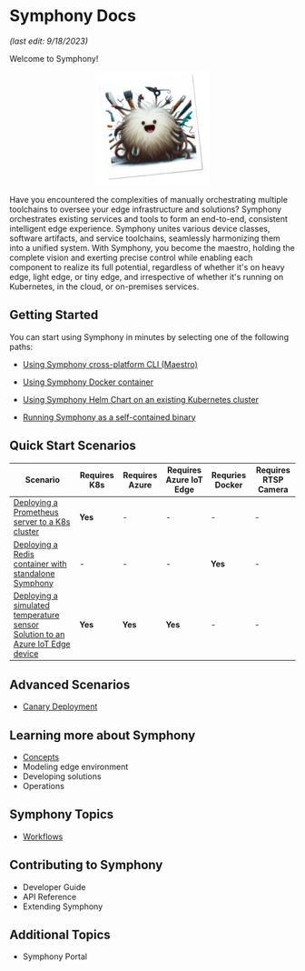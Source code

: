 # Symphony Docs

_(last edit: 9/18/2023)_

Welcome to Symphony!

<div align="center">
  <img src="./symphony-book/images/symphony.png" alt="Symphony" width="200" height="200">
</div>


Have you encountered the complexities of manually orchestrating multiple toolchains to oversee your edge infrastructure and solutions? Symphony orchestrates existing services and tools to form an end-to-end, consistent intelligent edge experience. Symphony unites various device classes, software artifacts, and service toolchains, seamlessly harmonizing them into a unified system. With Symphony, you become the maestro, holding the complete vision and exerting precise control while enabling each component to realize its full potential, regardless of whether it's on heavy edge, light edge, or tiny edge, and irrespective of whether it's running on Kubernetes, in the cloud, or on-premises services.

## Getting Started

You can start using Symphony in minutes by selecting one of the following paths:

* [Using Symphony cross-platform CLI (Maestro)](./symphony-book/quick_start/quick_start_maestro.md)

* [Using Symphony Docker container](./symphony-book/quick_start/quick_start_docker.md)

* [Using Symphony Helm Chart on an existing Kubernetes cluster](./symphony-book/quick_start/quick_start_helm.md)

* [Running Symphony as a self-contained binary](./symphony-book/quick_start/quick_start_binary.md)

## Quick Start Scenarios

| Scenario | Requires K8s | Requires Azure | Requires Azure IoT Edge| Requries Docker | Requires RTSP Camera |
|--------|--------|--------|--------|--------|--------|
| [Deploying a Prometheus server to a K8s cluster](./symphony-book/quick_start/deploy_prometheus_k8s.md) | **Yes** | - | - | - | - |
| [Deploying a Redis container with standalone Symphony](./symphony-book/quick_start/deploy_redis_no_k8s.md)| - | - | - | **Yes** | - |
| [Deploying a simulated temperature sensor Solution to an Azure IoT Edge device](./symphony-book/quick_start/deploy_solution_to_azure_iot_edge.md) | **Yes** | **Yes** | **Yes** | - | - |

## Advanced Scenarios

* [Canary Deployment](./symphony-book/scenarios/canary-deployment.md)

## Learning more about Symphony

* [Concepts](./symphony-book/concepts/overview.md)
* Modeling edge environment
* Developing solutions
* Operations

## Symphony Topics

* [Workflows](./symphony-book/campaign-management/overview.md)

## Contributing to Symphony

* Developer Guide
* API Reference
* Extending Symphony

## Additional Topics

* Symphony Portal